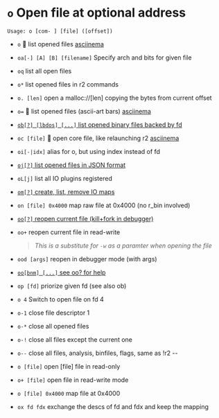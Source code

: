 <!-- TITLE: o -->

#  `o` Open file at optional address


```text
Usage: o [com- ] [file] ([offset])
```


- `o` 🚀 list opened files [asciinema](https://asciinema.org/a/XAlBcowKXudg4lI7E5Dr0rfD8)
- `oa[-] [A] [B] [filename]` Specify arch and bits for given file
- `oq` list all open files
- `o*` list opened files in r2 commands
- `o. [len]` open a malloc://[len] copying the bytes from current offset
- `o=` 🚀 list opened files (ascii-art bars) [asciinema](https://asciinema.org/a/Cq5s8dAZiEa9s636trnuFMR5j)

- [ `ob[?] [lbdos] [...]` list opened binary files backed by fd](/options/o/ob)

- `oc [file]` 🚀 open core file, like relaunching r2 [asciinema](https://asciinema.org/a/zSNftbFNgzX6h4sU3TlijkSxf)
- `oi[-|idx]` alias for o, but using index instead of fd

- [ `oj[?]` list opened files in JSON format](/options/o/oj)

- `oL[j]` list all IO plugins registered

- [ `om[?]` create, list, remove IO maps](/options/o/om)

- `on [file] 0x4000` map raw file at 0x4000 (no r_bin involved)

- [ `oo[?]` reopen current file (kill+fork in debugger)](/options/o/oo_question)

- `oo+` reopen current file in read-write
  > _This is a substitute for `-w` as a paramter when opening the file_
- `ood [args]` reopen in debugger mode (with args)

- [ `oo[bnm] [...]` see oo? for help](/options/o/oo)

- `op [fd]` priorize given fd (see also ob)
- `o 4` Switch to open file on fd 4
- `o-1` close file descriptor 1
- `o-*` close all opened files
- `o-!` close all files except the current one
- `o--` close all files, analysis, binfiles, flags, same as !r2 --
- `o [file]` open [file] file in read-only
- `o+ [file]` open file in read-write mode
- `o [file] 0x4000` map file at 0x4000
- `ox fd fdx` exchange the descs of fd and fdx and keep the mapping

<p hidden>oa oq o=ob oc oi oj oL om on oo oo+ ood op ox o-!</p>
